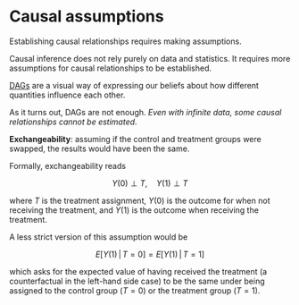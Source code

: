 # **Causal assumptions**

<div class="highlight-section">
Establishing causal relationships requires making assumptions.
</div>

Causal inference does not rely purely on data and statistics. It requires more assumptions for causal relationships to be established.


[DAGs](dags.md) are a visual way of expressing our beliefs about how different quantities influence each other.


As it turns out, DAGs are not enough. *Even with infinite data, some causal relationships cannot be estimated*.


<div class="highlight-section">
<strong>Exchangeability</strong>: assuming if the control and treatment groups were swapped, the results would have been the same.
</div>

Formally, exchangeability reads

$$Y(0) \perp T, \quad Y(1) \perp T$$

where $T$ is the treatment assignment, $Y(0)$ is the outcome for when not receiving the treatment, and $Y(1)$ is the outcome when receiving the treatment.

A less strict version of this assumption would be

$$E[ Y(1) \, | \, T = 0 ] = E[ Y(1) \, | \, T = 1 ]$$

which asks for the expected value of having received the treatment (a counterfactual in the left-hand side case) to be the same under being assigned to the control group ($T=0$) or the treatment group ($T=1$).